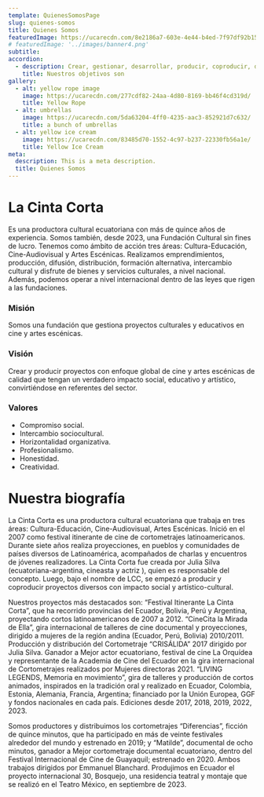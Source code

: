 ```yaml
---
template: QuienesSomosPage
slug: quienes-somos
title: Quienes Somos
featuredImage: https://ucarecdn.com/8e2186a7-603e-4e44-b4ed-7f97df92b151/bannerquienessomos.jpg
# featuredImage: '../images/banner4.png'
subtitle:
accordion:
  - description: Crear, gestionar, desarrollar, producir, coproducir, distribuir y formar en proyectos e investigaciones culturales, cinematográficas, escénicas, musicales y artísticas en general.
    title: Nuestros objetivos son
gallery:
  - alt: yellow rope image
    image: https://ucarecdn.com/277cdf82-24aa-4d80-8169-bb46f4cd319d/
    title: Yellow Rope
  - alt: umbrellas
    image: https://ucarecdn.com/5da63204-4ff0-4235-aac3-852921d7c632/
    title: a bunch of umbrellas
  - alt: yellow ice cream
    image: https://ucarecdn.com/83485d70-1552-4c97-b237-22330fb56a1e/
    title: Yellow Ice Cream
meta:
  description: This is a meta description.
  title: Quienes Somos
---
```


# La Cinta Corta

Es una productora cultural ecuatoriana con más de quince años de experiencia. Somos también, desde 2023, una Fundación Cultural sin fines de lucro. Tenemos como ámbito de acción tres áreas: Cultura-Educación, Cine-Audiovisual y Artes Escénicas. Realizamos emprendimientos, producción, difusión, distribución, formación alternativa, intercambio cultural y disfrute de bienes y servicios culturales, a nivel nacional. Además, podemos operar a nivel internacional dentro de las leyes que rigen a las fundaciones.

### Misión

Somos una fundación que gestiona proyectos culturales y educativos en cine y artes escénicas.

### Visión

Crear y producir proyectos con enfoque global de cine y artes escénicas de calidad que tengan un verdadero impacto social, educativo y artístico, convirtiéndose en referentes del sector.

### Valores

- Compromiso social.
- Intercambio sociocultural.
- Horizontalidad organizativa.
- Profesionalismo.
- Honestidad.
- Creatividad.

<!-- ### El equipo está conformado por:

#### **Julia Silva**

Directora, creativa y productora general
IG @juliasilvapym

#### **Emmanuel Blanchard**

Productor y creativo
IG: @colorcorrectgradingpolish

#### **Anahí Silva**

Socia y creativa
IG @anahi_spym

#### **María Eugenia Paz y Miño**

Antropóloga y escritora
IG @mariapazymino

(Fotos que vayan todas en ByN) -->

# Nuestra biografía

La Cinta Corta es una productora cultural ecuatoriana que trabaja en tres áreas:
Cultura-Educación, Cine-Audiovisual, Artes Escénicas. Inició en el 2007 como festival itinerante de cine de cortometrajes latinoamericanos. Durante siete años realiza proyecciones, en pueblos y comunidades de países diversos de Latinoamérica, acompañados de charlas y encuentros de jóvenes realizadores. La Cinta Corta fue creada por Julia Silva (ecuatoriana-argentina, cineasta y actriz ), quien es responsable del concepto. Luego, bajo el nombre de LCC, se empezó a producir y coproducir proyectos diversos con impacto social y artístico-cultural.

Nuestros proyectos más destacados son: “Festival Itinerante La Cinta Corta”, que ha
recorrido provincias del Ecuador, Bolivia, Perú y Argentina, proyectando cortos
latinoamericanos de 2007 a 2012. “CineCita la Mirada de Ella”, gira internacional de
talleres de cine documental y proyecciones, dirigido a mujeres de la región andina
(Ecuador, Perú, Bolivia) 2010/2011. Producción y distribución del Cortometraje
“CRISÁLIDA” 2017 dirigido por Julia Silva. Ganador a Mejor actor ecuatoriano, festival de
cine La Orquídea y representante de la Academia de Cine del Ecuador en la gira
internacional de Cortometrajes realizados por Mujeres directoras 2021. “LIVING
LEGENDS, Memoria en movimiento”, gira de talleres y producción de cortos animados,
inspirados en la tradición oral y realizado en Ecuador, Colombia, Estonia, Alemania, Francia, Argentina; financiado por la Unión Europea, GGF y fondos nacionales en cada país. Ediciones desde 2017, 2018, 2019, 2022, 2023.

Somos productores y distribuimos los cortometrajes “Diferencias”, ficción de quince minutos, que ha participado en más de veinte festivales alrededor del mundo y estrenado en 2019; y “Matilde”, documental de ocho minutos, ganador a Mejor cortometraje documental
ecuatoriano, dentro del Festival Internacional de Cine de Guayaquil; estrenado en 2020. Ambos trabajos dirigidos por Emmanuel Blanchard. Produjimos en Ecuador el proyecto internacional 30, Bosquejo, una residencia teatral y montaje que se realizó en el Teatro México, en septiembre de 2023.
